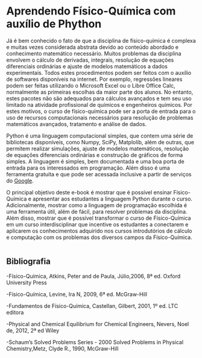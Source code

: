 # Aprendendo Físico-Química com auxílio de Phython

Já é bem conhecido o fato de que a disciplina de físico-química é complexa e muitas vezes considerada abstrata devido ao conteúdo abordado e conhecimento matemático necessário. Muitos problemas da disciplina envolvem o cálculo de derivadas, integrais, resolução de equações diferenciais ordinárias e ajuste de modelos matemáticos a dados experimentais. Todos estes procedimentos podem ser feitos com o auxílio de softwares disponíveis na internet. Por exemplo, regressões lineares podem ser feitas utilizando o Microsoft Excel ou o Libre Office Calc, normalmente as primeiras escolhas da maior parte dos alunos. No entanto, estes pacotes não são adequados para cálculos avançados e tem seu uso limitado na atividade profissional de químicos e engenheiros químicos.  Por estes motivos, o curso de físico-química pode ser a porta de entrada para o uso de recursos computacionais necessários para resolução de problemas matemáticos avançados, tratamento e análise de dados.

Python é uma linguagem computacional simples, que contem uma série de bibliotecas disponíveis, como Numpy, SciPy, Matplolib, além de outras, que permitem realizar simulações, ajuste de modelos matemáticos, resolução de equações diferenciais ordinárias e construção de gráficos de forma simples. A linguagem é simples, bem documentada e uma boa porta de entrada para os interessados em programação. Além disso é uma ferramenta gratuita e que pode ser acessada inclusive a partir de serviços do [Google](https://colab.research.google.com/).

O principal objetivo deste e-book é mostrar que é possível ensinar Físico-Química e apresentar aos estudantes a linguagem Python durante o curso. Adicionalmente, mostrar como a linguagem de programação escolhida é uma ferramenta útil, além de fácil, para resolver problemas da disciplina. Além disso, mostrar que é possível transformar o curso de Físico-Química em um curso interdisciplinar que incentive os estudantes a conectarem e aplicarem os conhecimentos adquirido nos cursos introdutórios de cálculo e computação com os problemas dos diversos campos da Físico-Química. 

```{tableofcontents}
```

## Bibliografia


-Físico-Química, Atkins, Peter and de Paula, Júlio,2006, 8ª ed. Oxford University Press

-Físico-Química, Levine, Ira N, 2009, 6ª ed. McGraw-Hill

-Fundamentos de Físico-Química, Castellan, Gilbert, 2001, 1º ed. LTC editora

-Physical and Chemical Equilibrium for Chemical Engineers, Nevers, Noel de, 2012, 2ª ed Wiley

-Schaum’s Solved Problems Series - 2000 Solved Problems in Physical Chemistry,Metz, Clyde R., 1990, McGraw-Hill


